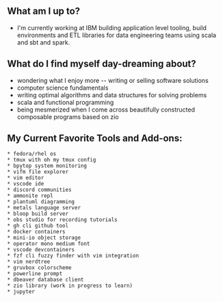 ## What am I up to?
- I'm currently working at IBM building application level tooling, build environments and ETL libraries for data engineering teams using scala and sbt and spark. 

## What do I find myself day-dreaming about?
  - wondering what I enjoy more -- writing or selling software solutions
  - computer science fundamentals
  - writing optimal algorithms and data structures for solving problems
  - scala and functional programming
  - being mesmerized when I come across beautifully constructed composable programs based on zio

## My Current Favorite Tools and Add-ons:
```
* fedora/rhel os
* tmux with oh my tmux config
* bpytop system monitoring
* vifm file explorer
* vim editor
* vscode ide
* discord communities
* ammonite repl
* plantuml diagramming
* metals language server
* bloop build server
* obs studio for recording tutorials
* gh cli github tool
* docker containers
* mini-io object storage
* operator mono medium font
* vscode devcontainers
* fzf cli fuzzy finder with vim integration
* vim nerdtree
* gruvbox colorscheme
* powerline prompt
* dbeaver database client
* zio library (work in progress to learn)
* jupyter
```

<!--
**robbyki/robbyki** is a ✨ _special_ ✨ repository because its `README.md` (this file) appears on your GitHub profile.

Here are some ideas to get you started:

- 🔭 I’m currently working on ...
- 🌱 I’m currently learning ...
- 👯 I’m looking to collaborate on ...
- 🤔 I’m looking for help with ...
- 💬 Ask me about ...
- 📫 How to reach me: ...
- 😄 Pronouns: ...
- ⚡ Fun fact: ...
-->
